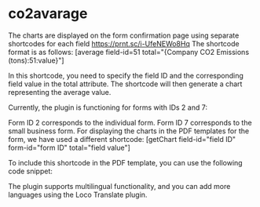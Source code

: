 # co2avarage
The charts are displayed on the form confirmation page using separate shortcodes for each field https://prnt.sc/i-UfeNEWo8Hq
The shortcode format is as follows:
[average field-id=51 total="{Company CO2 Emissions (tons):51:value}"]

In this shortcode, you need to specify the field ID and the corresponding field value in the total attribute. The shortcode will then generate a chart representing the average value.

Currently, the plugin is functioning for forms with IDs 2 and 7:

Form ID 2 corresponds to the individual form.
Form ID 7 corresponds to the small business form.
For displaying the charts in the PDF templates for the form, we have used a different shortcode:
[getChart field-id="field ID" form-id="form ID" total="field value"]

To include this shortcode in the PDF template, you can use the following code snippet:
<?php echo do_shortcode('[getChart field-id="8" form-id="2" total="' . $entry[8] . '" ]') ?>

The plugin supports multilingual functionality, and you can add more languages using the Loco Translate plugin.
